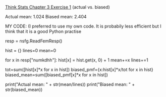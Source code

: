 [Think Stats Chapter 3 Exercise 1](http://greenteapress.com/thinkstats2/html/thinkstats2004.html#toc31) (actual vs. biased)

Actual mean: 1.024
Biased mean: 2.404

MY CODE: (I preferred to use my own code. It is probabily less efficient but I think that it is a good Python practise 

resp = nsfg.ReadFemResp()

hist = {}
lines=0
mean=0

for x in resp["numkdhh"]:
    hist[x] = hist.get(x, 0) + 1
    mean+=x
    lines+=1
    
tot=sum([hist[x]*x for x in hist])
biased_pmf={x:hist[x]*x/tot for x in hist} 
biased_mean=sum([biased_pmf[x]*x for x in hist])

print("Actual mean: " + str(mean/lines))
print("Biased mean: " + str(biased_mean))


